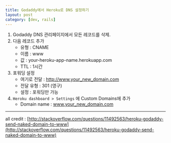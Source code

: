 ```yaml
---
title: Godaddy에서 Heroku로 DNS 설정하기
layout: post
category: [dev, rails]
--- 
```


1. Godaddy DNS 관리페이지에서 모든 레코드를 삭제.
2. 다음 레코드 추가
    - 유형 : CNAME
    - 이름 : www
    - 값 : your-heroku-app-name.herokuapp.com
    - TTL : 1시간
3. 포워딩 설정
    - 여기로 전달 : http://www.your_new_domain.com
    - 전달 유형 : 301 (영구)
    - 설정 : 포워딩만 가능
4. `Heroku dashboard > Settings` 에 Custom Domains에 추가
    - Domain name : www.your_new_domain.com



---

all credit : [http://stackoverflow.com/questions/11492563/heroku-godaddy-send-naked-domain-to-www](http://stackoverflow.com/questions/11492563/heroku-godaddy-send-naked-domain-to-www)